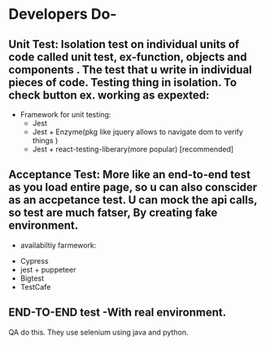 # Developers Do-

## Unit Test: Isolation test on individual units of code called unit test, ex-function, objects and components . The test that u write in individual pieces of code. Testing thing in isolation. To check button ex. working as expexted:
- Framework for unit testing: 
  * Jest
  * Jest + Enzyme(pkg like jquery allows to navigate dom to verify things )
  * Jest + react-testing-liberary(more popular) [recommended] 
 ## Acceptance Test: More like an end-to-end test as you load entire page, so u can also conscider as an accpetance test. U can mock the api calls, so test are much fatser, By creating fake environment. 
 - availabiltiy farmework:
  * Cypress
  * jest + puppeteer
  * Bigtest
  * TestCafe
  
  ## END-TO-END test -With real environment.
  QA do this. They use selenium using java and python.
  
